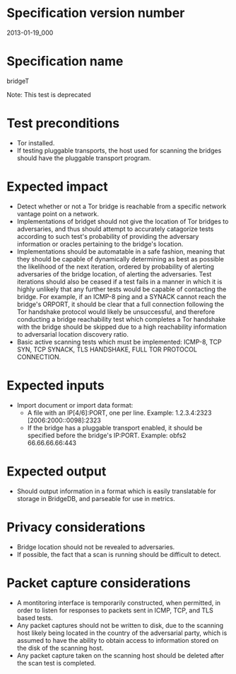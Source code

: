 # Specification version number

2013-01-19_000

# Specification name

bridgeT

Note: This test is deprecated

# Test preconditions

  * Tor installed.
  * If testing pluggable transports, the host used for scanning the bridges
    should have the pluggable transport program.

# Expected impact

  * Detect whether or not a Tor bridge is reachable from a specific network
    vantage point on a network.
  * Implementations of bridget should not give the location of Tor bridges to
    adversaries, and thus should attempt to accurately catagorize tests
    according to such test's probability of providing the adversary
    information or oracles pertaining to the bridge's location.
  * Implementations should be automatable in a safe fashion, meaning that they
    should be capable of dynamically determining as best as possible the
    likelihood of the next iteration, ordered by probability of alerting
    adversaries of the bridge location, of alerting the adversaries. Test
    iterations should also be ceased if a test fails in a manner in which it
    is highly unlikely that any further tests would be capable of contacting
    the bridge. For example, if an ICMP-8 ping and a SYNACK cannot reach the
    bridge's ORPORT, it should be clear that a full connection following the
    Tor handshake protocol would likely be unsuccessful, and therefore
    conducting a bridge reachability test which completes a Tor handshake with
    the bridge should be skipped due to a high reachability information to
    adversarial location discovery ratio.
  * Basic active scanning tests which must be implemented: ICMP-8, TCP SYN,
    TCP SYNACK, TLS HANDSHAKE, FULL TOR PROTOCOL CONNECTION.

# Expected inputs

  * Import document or import data format:
    * A file with an IP[4/6]:PORT, one per line.
      Example:
            1.2.3.4:2323
            [2006:2000::0098]:2323
    * If the bridge has a pluggable transport enabled, it should be specified
      before the bridge's IP:PORT. Example:
            obfs2 66.66.66.66:443

# Expected output

  * Should output information in a format which is easily translatable for
    storage in BridgeDB, and parseable for use in metrics.

# Privacy considerations

  * Bridge location should not be revealed to adversaries.
  * If possible, the fact that a scan is running should be difficult to detect.

# Packet capture considerations

  * A montitoring interface is temporarily constructed, when permitted, in
    order to listen for responses to packets sent in ICMP, TCP, and TLS based
    tests.
  * Any packet captures should not be written to disk, due to the scanning
    host likely being located in the country of the adversarial party, which
    is assumed to have the ability to obtain access to information stored on
    the disk of the scanning host.
  * Any packet capture taken on the scanning host should be deleted after the
    scan test is completed.
